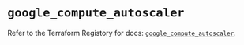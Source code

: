 # `google_compute_autoscaler`

Refer to the Terraform Registory for docs: [`google_compute_autoscaler`](https://www.terraform.io/docs/providers/google/r/compute_autoscaler).
